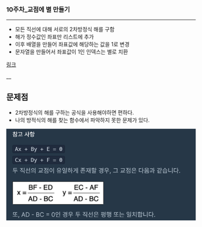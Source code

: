 ### 10주차_교점에 별 만들기
___
- 모든 직선에 대해 서로의 2차방정식 해를 구함
- 해가 정수값인 좌표만 리스트에 추가
- 이후 배열을 만들어 좌표값에 해당하는 값을 1로 변경
- 문자열을 만들어서 좌표값이 1인 인덱스는 별로 치환


[링크](https://programmers.co.kr/learn/courses/30/lessons/86971)

__
## 문제점
- 2차방정식의 해를 구하는 공식을 사용해야하면 편하다.
- 나의 방적식의 해를 찾는 함수에서 파악하지 못한 문제가 있다. 

![2차방정식해](./2차방정식해.PNG)
